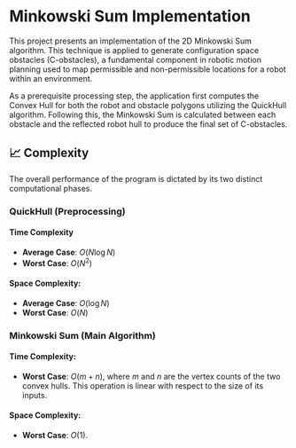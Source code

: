 # Minkowski Sum Implementation 

This project presents an implementation of the 2D Minkowski Sum algorithm. This technique is applied to generate configuration space obstacles (C-obstacles), a fundamental component in robotic motion planning used to map permissible and non-permissible locations for a robot within an environment.

As a prerequisite processing step, the application first computes the Convex Hull for both the robot and obstacle polygons utilizing the QuickHull algorithm. Following this, the Minkowski Sum is calculated between each obstacle and the reflected robot hull to produce the final set of C-obstacles.


## 📈 Complexity

The overall performance of the program is dictated by its two distinct computational phases.

### QuickHull (Preprocessing)

#### Time Complexity

  * **Average Case**: $O(N \log N)$
  * **Worst Case**: $O(N^2)$

#### Space Complexity:

  * **Average Case**: $O(\log N)$
  * **Worst Case**: $O(N)$

### Minkowski Sum (Main Algorithm)

#### Time Complexity:
  * **Worst Case**: $O(m + n)$, where $m$ and $n$ are the vertex counts of the two convex hulls. This operation is linear with respect to the size of its inputs.

#### Space Complexity:
  * **Worst Case**: $O(1)$.
